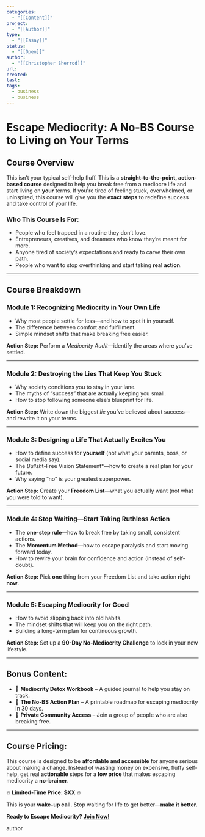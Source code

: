 ```yaml
---
categories:
  - "[[Content]]"
project:
  - "[[Author]]"
type:
  - "[[Essay]]"
status:
  - "[[Open]]"
author:
  - "[[Christopher Sherrod]]"
url: 
created:
last:
tags:
  - business
  - business
---
```

# **Escape Mediocrity: A No-BS Course to Living on Your Terms**

## **Course Overview**

This isn’t your typical self-help fluff. This is a **straight-to-the-point, action-based course** designed to help you break free from a mediocre life and start living on **your** terms. If you're tired of feeling stuck, overwhelmed, or uninspired, this course will give you the **exact steps** to redefine success and take control of your life.

### **Who This Course Is For:**
- People who feel trapped in a routine they don’t love.
- Entrepreneurs, creatives, and dreamers who know they’re meant for more.
- Anyone tired of society’s expectations and ready to carve their own path.
- People who want to stop overthinking and start taking **real action**.

---

## **Course Breakdown**

### **Module 1: Recognizing Mediocrity in Your Own Life**
- Why most people settle for less—and how to spot it in yourself.
- The difference between comfort and fulfillment.
- Simple mindset shifts that make breaking free easier.

**Action Step:** Perform a *Mediocrity Audit*—identify the areas where you’ve settled.

---

### **Module 2: Destroying the Lies That Keep You Stuck**
- Why society conditions you to stay in your lane.
- The myths of “success” that are actually keeping you small.
- How to stop following someone else’s blueprint for life.

**Action Step:** Write down the biggest *lie* you’ve believed about success—and rewrite it on your terms.

---

### **Module 3: Designing a Life That Actually Excites You**
- How to define success for **yourself** (not what your parents, boss, or social media say).
- The *Bullsh*t-Free Vision Statement*—how to create a real plan for your future.
- Why saying “no” is your greatest superpower.

**Action Step:** Create your **Freedom List**—what you actually want (not what you were told to want).

---

### **Module 4: Stop Waiting—Start Taking Ruthless Action**
- The **one-step rule**—how to break free by taking small, consistent actions.
- The **Momentum Method**—how to escape paralysis and start moving forward today.
- How to rewire your brain for confidence and action (instead of self-doubt).

**Action Step:** Pick **one** thing from your Freedom List and take action **right now**.

---

### **Module 5: Escaping Mediocrity for Good**
- How to avoid slipping back into old habits.
- The mindset shifts that will keep you on the right path.
- Building a long-term plan for continuous growth.

**Action Step:** Set up a **90-Day No-Mediocrity Challenge** to lock in your new lifestyle.

---

## **Bonus Content:**
- 🎁 **Mediocrity Detox Workbook** – A guided journal to help you stay on track.
- 🎁 **The No-BS Action Plan** – A printable roadmap for escaping mediocrity in 30 days.
- 🎁 **Private Community Access** – Join a group of people who are also breaking free.

---

## **Course Pricing:**
This course is designed to be **affordable and accessible** for anyone serious about making a change. Instead of wasting money on expensive, fluffy self-help, get real **actionable** steps for a **low price** that makes escaping mediocrity a **no-brainer**.

🔥 **Limited-Time Price: $XX** 🔥

This is your **wake-up call.** Stop waiting for life to get better—**make it better.**

**Ready to Escape Mediocrity? [Join Now!](#)**

author
